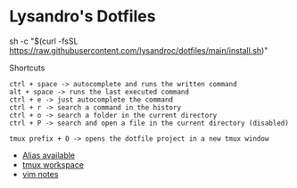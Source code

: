 # Lysandro's Dotfiles

sh -c "$(curl -fsSL https://raw.githubusercontent.com/lysandroc/dotfiles/main/install.sh)"

Shortcuts
```
ctrl + space -> autocomplete and runs the written command
alt + space -> runs the last executed command
ctrl + e -> just autocomplete the command
ctrl + r -> search a command in the history
ctrl + o -> search a folder in the current directory
ctrl + P -> search and open a file in the current directory (disabled)

tmux prefix + O -> opens the dotfile project in a new tmux window
```
 
 - [Alias available](/.dotfiles/alias_commands.zsh)
 - [tmux workspace](/.dotfiles/tmux)
 - [vim notes](https://www.notion.so/Vim-d575e6a95dff4fb993b39c9f122820b3)
